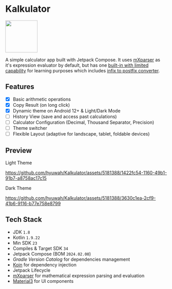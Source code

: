 # Kalkulator

<img src="https://res.cloudinary.com/hyuwah-github-io/image/upload/v1707476772/Kalkulator/kalkulator_icon.png" width="100"/>

A simple calculator app built with Jetpack Compose.
It uses [mXparser](https://mathparser.org/) as it's expression evaluator by default, but has one [built-in with limited capability](https://www.educative.io/answers/what-is-reverse-polish-notation) for learning purposes which includes [infix to postfix converter](https://csis.pace.edu/~wolf/CS122/infix-postfix.htm).

## Features

- [x] Basic arithmetic operations
- [x] Copy Result (on long click)
- [x] Dynamic theme on Android 12+ & Light/Dark Mode
- [ ] History View (save and access past calculations)
- [ ] Calculator Configuration (Decimal, Thousand Separator, Precision)
- [ ] Theme switcher
- [ ] Flexible Layout (adaptive for landscape, tablet, foldable devices)

## Preview

Light Theme

https://github.com/hyuwah/Kalkulator/assets/5181388/1422fc54-1160-49b1-91b7-a8758ac17c15




Dark Theme

https://github.com/hyuwah/Kalkulator/assets/5181388/3630c1ea-2cf9-41b6-9116-b77e758e8799



## Tech Stack
- JDK `1.8`
- Kotlin `1.9.22`
- Min SDK `23`
- Compiles & Target SDK `34`
- Jetpack Compose (BOM `2024.02.00`)
- *Gradle Version Catalog* for dependencies management
- [Koin](https://github.com/InsertKoin/koin) for dependency injection
- Jetpack Lifecycle
- [mXparser](https://mathparser.org/) for mathematical expression parsing and evaluation
- [Material3](https://developer.android.com/jetpack/compose/material) for UI components

